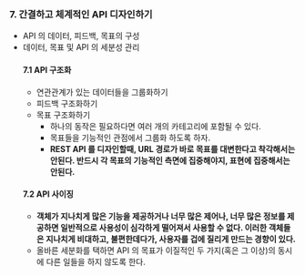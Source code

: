### 7. 간결하고 체계적인 API 디자인하기
- API 의 데이터, 피드백, 목표의 구성
- 데이터, 목표 및 API 의 세분성 관리
    #### 7.1 API 구조화
    - 연관관계가 있는 데이터들을 그룹화하기
    - 피드백 구조화하기
    - 목표 구조화하기
        - 하나의 동작은 필요하다면 여러 개의 카테고리에 포함될 수 있다.
        - 목표들을 기능적인 관점에서 그룹화 하도록 하자.
        - **REST API 를 디자인할때, URL 경로가 바로 목표를 대변한다고 착각해서는 안된다. 반드시 각 목표의 기능적인 측면에 집중해야지, 표현에 집중해서는 안된다.**
    #### 7.2 API 사이징
    - **객체가 지나치게 많은 기능을 제공하거나 너무 많은 제어나, 너무 많은 정보를 제공하면 일반적으로 사용성이 심각하게 떨어져서 사용할 수 없다. 이러한 객체들은 지나치게 비대하고,
    불편한데다가, 사용자를 겁에 질리게 만드는 경향이 있다.**
    - 올바른 세분화를 택하면 API 의 목표가 이질적인 두 가지(혹은 그 이상)의 동시에 다른 일들을 하지 않도록 한다.